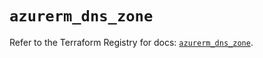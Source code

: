 # `azurerm_dns_zone`

Refer to the Terraform Registry for docs: [`azurerm_dns_zone`](https://registry.terraform.io/providers/hashicorp/azurerm/4.19.0/docs/resources/dns_zone).
